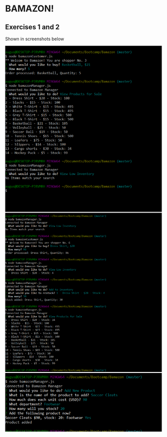 # BAMAZON!
## Exercises 1 and 2
Shown in screenshots below

![Image 1](images/1.png?raw=true)
![Image 2](images/2.png?raw=true)
![Image 3](images/3.png?raw=true)
